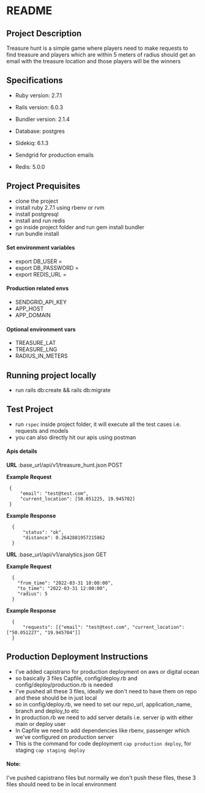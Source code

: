 # README

## Project Description 

Treasure hunt is a simple game where players need to make requests to find treasure and players which are within 5 meters of radius should get an email with the treasure location and those players will be the winners

## Specifications  

* Ruby version: 2.7.1

* Rails version: 6.0.3

* Bundler version: 2.1.4

* Database: postgres

* Sidekiq: 6.1.3

* Sendgrid for production emails

* Redis: 5.0.0
## Project Prequisites
 * clone the project
 * install ruby 2.7.1 using rbenv or rvm
 * install postgresql
 * install and run redis
 * go inside project folder and run gem install bundler
 * run bundle install
 
 #### Set environment variables
 
 * export DB_USER =
 * export DB_PASSWORD = 
 * export REDIS_URL =
 
 #### Production related envs
 
 * SENDGRID_API_KEY
 * APP_HOST
 * APP_DOMAIN
 
 #### Optional environment vars
 
 * TREASURE_LAT
 * TREASURE_LNG 
 * RADIUS_IN_METERS
 ## Running project locally
 * run rails db:create && rails db:migrate
 
## Test Project
 * run ```rspec``` inside project folder, it will execute all the test cases i.e. requests and models
 * you can also directly hit our apis using postman
 #### Apis details
 **URL** :base_url/api/v1/treasure_hunt.json POST
 
 **Example Request**
 ```
  {
      "email": "test@test.com",
      "current_location": [50.051225, 19.945702]
  }
 ```

 **Example Response**
  ```
    {
        "status": "ok",
        "distance": 0.2642881957215862
    }
  ```

  **URL** :base_url/api/v1/analytics.json GET
 
  **Example Request**
   ```
     {
       "from_time": "2022-03-31 10:00:00",
       "to_time": "2022-03-31 12:00:00",
       "radius": 5
     }
   ```

 **Example Response**
  ```
    {
        "requests": [{"email": "test@test.com", "current_location": ["50.051227", "19.945704"]]
    }
  ```
 
## Production Deployment Instructions
* I've added capistrano for production deployment on aws or digital ocean
* so basically 3 files Capfile, config/deploy.rb and config/deploy/production.rb is needed
* I've pushed all these 3 files, ideally we don't need to have them on repo and these should be in just local
* so in config/deploy.rb, we need to set our repo_url, application_name, branch and deploy_to etc
* In production.rb we need to add server details i.e. server ip with either main or deploy user
* In Capfile we need to add dependencies like rbenv, passenger which we've configured on production server
* This is the command for code deployment ```cap production deploy```, for staging ```cap staging deploy```

#### Note:
I've pushed capistrano files but normally we don't push these files, these 3 files should need to be in local environment

